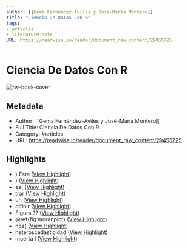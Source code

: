 ```yaml
---
author: [[Gema Fernández-Avilés y José-María Montero]]
title: "Ciencia De Datos Con R"
tags: 
- articles
- literature-note
URL: https://readwise.io/reader/document_raw_content/29455725
---
```

# Ciencia De Datos Con R

![rw-book-cover](https://readwise-assets.s3.amazonaws.com/static/images/article4.6bc1851654a0.png)

## Metadata
- Author: [[Gema Fernández-Avilés y José-María Montero]]
- Full Title: Ciencia De Datos Con R
- Category: #articles
- URL: https://readwise.io/reader/document_raw_content/29455725

## Highlights
- ).Esta ([View Highlight](https://read.readwise.io/read/01gqn3fqj29d7ke2qkhc6k31z6))
- ) ([View Highlight](https://read.readwise.io/read/01gqn3g1pf4k36dsyneqe11pba))
- as( ([View Highlight](https://read.readwise.io/read/01gqn3g9f4myfyzf18df84k7xj))
- trar ([View Highlight](https://read.readwise.io/read/01gqn3gqhcmq3fnsb2e69vdjn8))
- un ([View Highlight](https://read.readwise.io/read/01gqn3gyjd9hjzqfp3gtb6j4fw))
- difinir ([View Highlight](https://read.readwise.io/read/01gqn3k3mgzrnrwte0re524krq))
- Figura ?? ([View Highlight](https://read.readwise.io/read/01gqn43zpz7ndxd87wmbpwydex))
- @ref{fig:moranplot} ([View Highlight](https://read.readwise.io/read/01gqn41ytdq95y531r6f20hrwp))
- nos( ([View Highlight](https://read.readwise.io/read/01gqn45nxq3vm7tvd8wkw0dgk3))
- heteroscedasticidad ([View Highlight](https://read.readwise.io/read/01gqn49sqzrp3masj0vyt7f5d7))
- muerta l ([View Highlight](https://read.readwise.io/read/01gqn4bf9n3f7tnwzzdngvvbnz))
